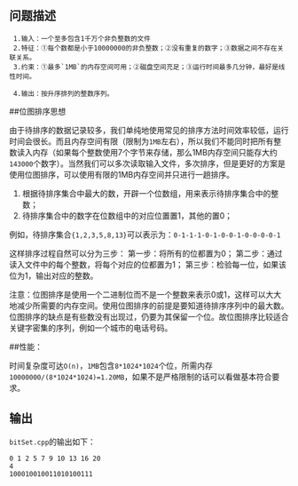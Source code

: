 ## 问题描述

     1.输入：一个至多包含1千万个非负整数的文件
     2.特征：①每个数都是小于10000000的非负整数；②没有重复的数字；③数据之间不存在关联关系。
     3.约束：①最多`1MB`的内存空间可用；②磁盘空间充足；③运行时间最多几分钟，最好是线性时间。
     
     4.输出：按升序排列的整数序列。

##位图排序思想

由于待排序的数据记录较多，我们单纯地使用常见的排序方法时间效率较低，运行时间会很长。而且内存空间有限（限制为`1MB`左右），所以我们不能同时把所有整数读入内存（如果每个整数使用7个字节来存储，那么1MB内存空间只能存大约`143000`个数字）。当然我们可以多次读取输入文件，多次排序，但是更好的方案是使用位图排序，可以使用有限的1MB内存空间并只进行一趟排序。

1. 根据待排序集合中最大的数，开辟一个位数组，用来表示待排序集合中的整数；
2. 待排序集合中的数字在位数组中的对应位置置1，其他的置0；

例如，待排序集合`{1,2,3,5,8,13}`可以表示为：`0-1-1-1-0-1-0-0-1-0-0-0-0-1`

这样排序过程自然可以分为三步：
第一步：将所有的位都置为0；
第二步：通过读入文件中的每个整数，将每个对应的位都置为1；
第三步：检验每一位，如果该位为1，输出对应的整数。

注意：位图排序是使用一个二进制位而不是一个整数来表示0或1，这样可以大大地减少所需要的内存空间。使用位图排序的前提是要知道待排序序列中的最大数。位图排序的缺点是有些数没有出现过，仍要为其保留一个位。故位图排序比较适合关键字密集的序列，例如一个城市的电话号码。

##性能：

时间复杂度可达`O(n)`，`1MB`包含`8*1024*1024`个位，所需内存`10000000/(8*1024*1024)=1.20MB`，如果不是严格限制的话可以看做基本符合要求。

## 输出

`bitSet.cpp`的输出如下：

```
0 1 2 5 7 9 10 13 16 20
4
100010010011010100111
```
